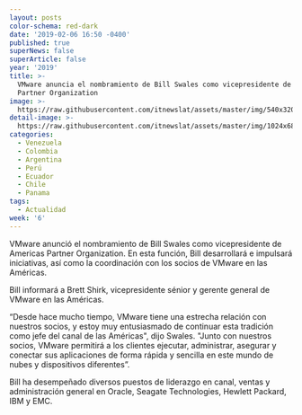 ```yaml
---
layout: posts
color-schema: red-dark
date: '2019-02-06 16:50 -0400'
published: true
superNews: false
superArticle: false
year: '2019'
title: >-
  VMware anuncia el nombramiento de Bill Swales como vicepresidente de Americas
  Partner Organization   
image: >-
  https://raw.githubusercontent.com/itnewslat/assets/master/img/540x320/Bill-Swales-p.jpg
detail-image: >-
  https://raw.githubusercontent.com/itnewslat/assets/master/img/1024x680/Bill-Swales-g.jpg
categories:
  - Venezuela
  - Colombia
  - Argentina
  - Perú
  - Ecuador
  - Chile
  - Panama
tags:
  - Actualidad
week: '6'
---
```

VMware anunció el nombramiento de Bill Swales como vicepresidente de Americas Partner Organization. En esta función, Bill desarrollará e impulsará iniciativas, así como la coordinación con los socios de VMware en las Américas. 

Bill informará a Brett Shirk, vicepresidente sénior y gerente general de VMware en las Américas. 

“Desde hace mucho tiempo, VMware tiene una estrecha relación con nuestros socios, y estoy muy entusiasmado de continuar esta tradición como jefe del canal de las Américas", dijo Swales. "Junto con nuestros socios, VMware permitirá a los clientes ejecutar, administrar, asegurar y conectar sus aplicaciones de forma rápida y sencilla en este mundo de nubes y dispositivos diferentes”. 

Bill ha desempeñado diversos puestos de liderazgo en canal, ventas y administración general en Oracle, Seagate Technologies, Hewlett Packard, IBM y EMC.